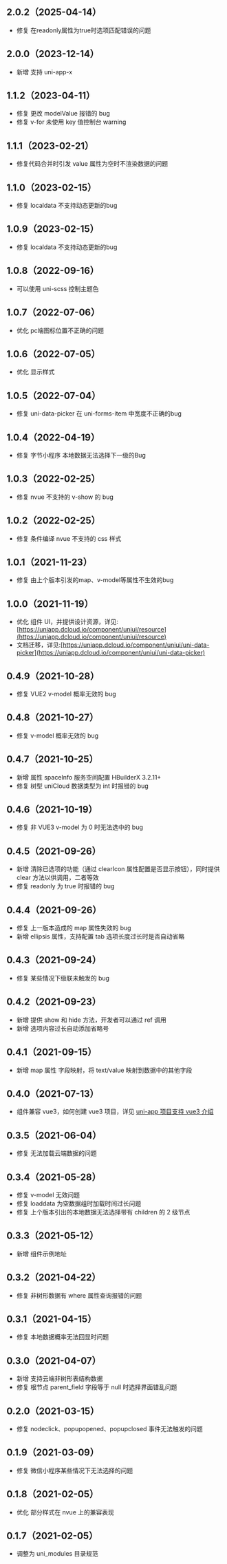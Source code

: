 ## 2.0.2（2025-04-14）
- 修复 在readonly属性为true时选项匹配错误的问题
## 2.0.0（2023-12-14）
- 新增 支持 uni-app-x
## 1.1.2（2023-04-11）
- 修复 更改 modelValue 报错的 bug
- 修复 v-for 未使用 key 值控制台 warning
## 1.1.1（2023-02-21）
- 修复代码合并时引发 value 属性为空时不渲染数据的问题
## 1.1.0（2023-02-15）
- 修复 localdata 不支持动态更新的bug
## 1.0.9（2023-02-15）
- 修复 localdata 不支持动态更新的bug
## 1.0.8（2022-09-16）
- 可以使用 uni-scss 控制主题色
## 1.0.7（2022-07-06）
- 优化 pc端图标位置不正确的问题
## 1.0.6（2022-07-05）
- 优化 显示样式
## 1.0.5（2022-07-04）
- 修复 uni-data-picker 在 uni-forms-item 中宽度不正确的bug
## 1.0.4（2022-04-19）
- 修复 字节小程序 本地数据无法选择下一级的Bug
## 1.0.3（2022-02-25）
- 修复 nvue 不支持的 v-show 的 bug
## 1.0.2（2022-02-25）
- 修复 条件编译 nvue 不支持的 css 样式
## 1.0.1（2021-11-23）
- 修复 由上个版本引发的map、v-model等属性不生效的bug
## 1.0.0（2021-11-19）
- 优化 组件 UI，并提供设计资源，详见:[https://uniapp.dcloud.io/component/uniui/resource](https://uniapp.dcloud.io/component/uniui/resource)
- 文档迁移，详见:[https://uniapp.dcloud.io/component/uniui/uni-data-picker](https://uniapp.dcloud.io/component/uniui/uni-data-picker)
## 0.4.9（2021-10-28）
- 修复 VUE2 v-model 概率无效的 bug
## 0.4.8（2021-10-27）
- 修复 v-model 概率无效的 bug
## 0.4.7（2021-10-25）
- 新增 属性 spaceInfo 服务空间配置 HBuilderX 3.2.11+
- 修复 树型 uniCloud 数据类型为 int 时报错的 bug
## 0.4.6（2021-10-19）
- 修复 非 VUE3 v-model 为 0 时无法选中的 bug
## 0.4.5（2021-09-26）
- 新增 清除已选项的功能（通过 clearIcon 属性配置是否显示按钮），同时提供 clear 方法以供调用，二者等效
- 修复 readonly 为 true 时报错的 bug
## 0.4.4（2021-09-26）
- 修复 上一版本造成的 map 属性失效的 bug
- 新增 ellipsis 属性，支持配置 tab 选项长度过长时是否自动省略
## 0.4.3（2021-09-24）
- 修复 某些情况下级联未触发的 bug
## 0.4.2（2021-09-23）
- 新增 提供 show 和 hide 方法，开发者可以通过 ref 调用
- 新增 选项内容过长自动添加省略号
## 0.4.1（2021-09-15）
- 新增 map 属性 字段映射，将 text/value 映射到数据中的其他字段
## 0.4.0（2021-07-13）
- 组件兼容 vue3，如何创建 vue3 项目，详见 [uni-app 项目支持 vue3 介绍](https://ask.dcloud.net.cn/article/37834)
## 0.3.5（2021-06-04）
- 修复 无法加载云端数据的问题
## 0.3.4（2021-05-28）
- 修复 v-model 无效问题
- 修复 loaddata 为空数据组时加载时间过长问题
- 修复 上个版本引出的本地数据无法选择带有 children 的 2 级节点
## 0.3.3（2021-05-12）
- 新增 组件示例地址
## 0.3.2（2021-04-22）
- 修复 非树形数据有 where 属性查询报错的问题
## 0.3.1（2021-04-15）
- 修复 本地数据概率无法回显时问题
## 0.3.0（2021-04-07）
- 新增 支持云端非树形表结构数据
- 修复 根节点 parent_field 字段等于 null 时选择界面错乱问题
## 0.2.0（2021-03-15）
- 修复 nodeclick、popupopened、popupclosed 事件无法触发的问题
## 0.1.9（2021-03-09）
- 修复 微信小程序某些情况下无法选择的问题
## 0.1.8（2021-02-05）
- 优化 部分样式在 nvue 上的兼容表现
## 0.1.7（2021-02-05）
- 调整为 uni_modules 目录规范
